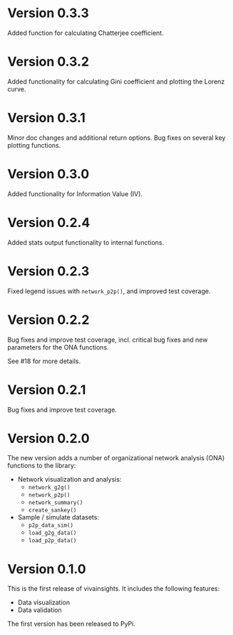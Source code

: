 # Version 0.3.3

Added function for calculating Chatterjee coefficient.

# Version 0.3.2

Added functionality for calculating Gini coefficient and plotting the Lorenz curve.

# Version 0.3.1

Minor doc changes and additional return options. 
Bug fixes on several key plotting functions.

# Version 0.3.0

Added functionality for Information Value (IV).

# Version 0.2.4

Added stats output functionality to internal functions.

# Version 0.2.3

Fixed legend issues with `network_p2p()`, and improved test coverage. 

# Version 0.2.2

Bug fixes and improve test coverage, incl. critical bug fixes and new parameters for the ONA functions. 

See #18 for more details.

# Version 0.2.1

Bug fixes and improve test coverage.

# Version 0.2.0

The new version adds a number of organizational network analysis (ONA) functions to the library: 

- Network visualization and analysis:
    - `network_g2g()`
    - `network_p2p()`
    - `network_summary()`
    - `create_sankey()`
- Sample / simulate datasets: 
    - `p2p_data_sim()`
    - `load_g2g_data()`
    - `load_p2p_data()`

# Version 0.1.0

This is the first release of vivainsights. It includes the following features:

- Data visualization
- Data validation

The first version has been released to PyPi. 